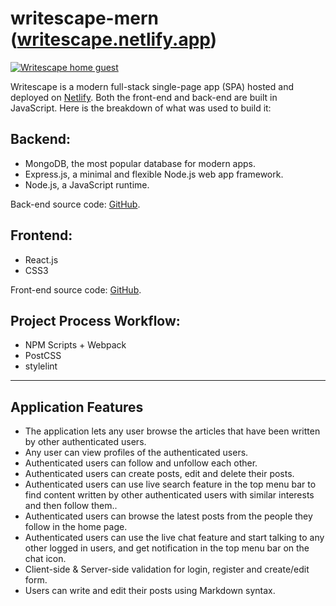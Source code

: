 # **writescape-mern** ([writescape.netlify.app](https://writescape.netlify.app/))
[![Writescape home guest](https://ahmedhosna.netlify.app/assets/images/portfolio//writescape-screenshots/writescape-banner.png)](https://ahmedhosna.netlify.app/portfolio/writescape-mern/)

Writescape is a modern full-stack single-page app (SPA) hosted and deployed on [Netlify](https://writescape.netlify.app). Both the front-end and back-end are built in JavaScript. Here is the breakdown of what was used to build it:

## Backend:
  - MongoDB, the most popular database for modern apps.
  - Express.js, a minimal and flexible Node.js web app framework.
  - Node.js, a JavaScript runtime.

Back-end source code: [GitHub](https://github.com/ahmedhosna95/writescape-backend-api).

## Frontend:
  - React.js
  - CSS3

Front-end source code: [GitHub](https://github.com/ahmedhosna95/writescape-mern).

## Project Process Workflow:
  - NPM Scripts + Webpack
  - PostCSS
  - stylelint
  
  ---

## Application Features

  - The application lets any user browse the articles that have been written by other authenticated users.
  - Any user can view profiles of the authenticated users.
  - Authenticated users can follow and unfollow each other.
  - Authenticated users can create posts, edit and delete their posts.
  - Authenticated users can use live search feature in the top menu bar to find content written by other authenticated users with similar interests and then follow them..
  - Authenticated users can browse the latest posts from the people they follow in the home page.
  - Authenticated users can use the live chat feature and start talking to any other logged in users, and get notification in the top menu bar on the chat icon.
  - Client-side & Server-side validation for login, register and create/edit form.
  - Users can write and edit their posts using Markdown syntax.

